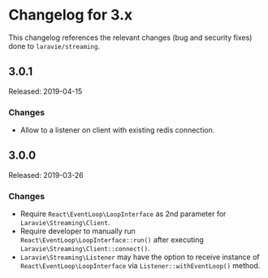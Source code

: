 # Changelog for 3.x

This changelog references the relevant changes (bug and security fixes) done to `laravie/streaming`.

## 3.0.1

Released: 2019-04-15

### Changes

* Allow to a listener on client with existing redis connection.

## 3.0.0

Released: 2019-03-26

### Changes

* Require `React\EventLoop\LoopInterface` as 2nd parameter for `Laravie\Streaming\Client`.
* Require developer to manually run `React\EventLoop\LoopInterface::run()` after executing `Laravie\Streaming\Client::connect()`.
* `Laravie\Streaming\Listener` may have the option to receive instance of `React\EventLoop\LoopInterface` via `Listener::withEventLoop()` method.
